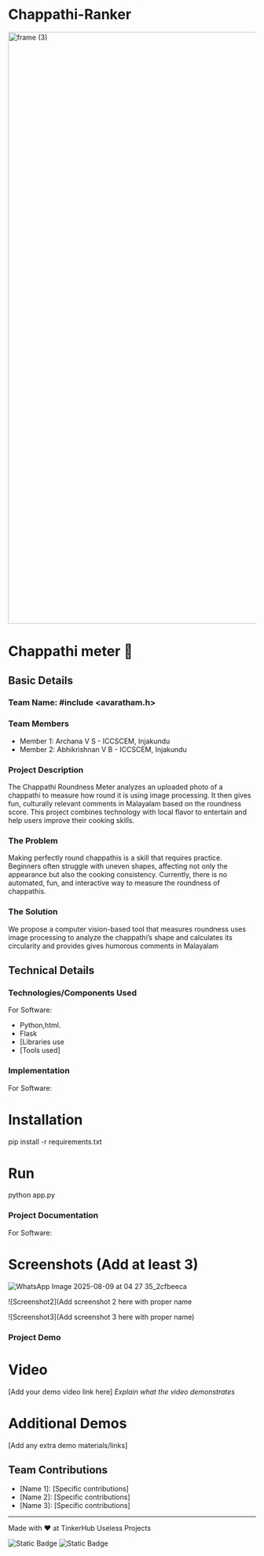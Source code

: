 # Chappathi-Ranker
<img width="3188" height="1202" alt="frame (3)" src="https://github.com/user-attachments/assets/517ad8e9-ad22-457d-9538-a9e62d137cd7" />


# Chappathi meter 🎯


## Basic Details
### Team Name: #include <avaratham.h>


### Team Members
- Member 1: Archana V S - ICCSCEM, Injakundu
- Member 2: Abhikrishnan V B - ICCSCEM, Injakundu

### Project Description
The Chappathi Roundness Meter analyzes an uploaded photo of a chappathi to measure how round it is using image processing. It then gives fun, culturally relevant comments in Malayalam based on the roundness score. This project combines technology with local flavor to entertain and help users improve their cooking skills.



### The Problem
Making perfectly round chappathis is a skill that requires practice. Beginners often struggle with uneven shapes, affecting not only the appearance but also the cooking consistency. Currently, there is no automated, fun, and interactive way to measure the roundness of chappathis.

### The Solution
We propose a computer vision-based tool that measures roundness uses image processing to analyze the chappathi’s shape and calculates its circularity and provides gives humorous comments in Malayalam

## Technical Details
### Technologies/Components Used
For Software:
- Python,html.
- Flask
- [Libraries use
- [Tools used]

### Implementation
For Software:
# Installation
pip install -r requirements.txt

# Run
python app.py 

### Project Documentation
For Software:

# Screenshots (Add at least 3)

![WhatsApp Image 2025-08-09 at 04 27 35_2cfbeeca](https://github.com/user-attachments/assets/f4b4c59c-6643-40f6-ae22-c7e49c730501)

![Screenshot2](Add screenshot 2 here with proper name

![Screenshot3](Add screenshot 3 here with proper name)


### Project Demo
# Video
[Add your demo video link here]
*Explain what the video demonstrates*

# Additional Demos
[Add any extra demo materials/links]

## Team Contributions
- [Name 1]: [Specific contributions]
- [Name 2]: [Specific contributions]
- [Name 3]: [Specific contributions]

---
Made with ❤️ at TinkerHub Useless Projects 

![Static Badge](https://img.shields.io/badge/TinkerHub-24?color=%23000000&link=https%3A%2F%2Fwww.tinkerhub.org%2F)
![Static Badge](https://img.shields.io/badge/UselessProjects--25-25?link=https%3A%2F%2Fwww.tinkerhub.org%2Fevents%2FQ2Q1TQKX6Q%2FUseless%2520Projects)



